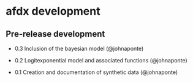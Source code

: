 # afdx development

## Pre-release development

* 0.3 Inclusion of the bayesian model (@johnaponte)

* 0.2  Logitexponential model and associated functions (@johnaponte)

* 0.1  Creation and documentation of synthetic data (@johnaponte) 
